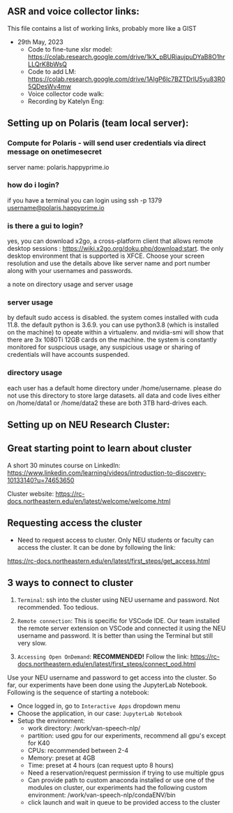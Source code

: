 ## ASR and voice collector links:

This file contains a list of working links, probably more like a GIST
- 29th May, 2023
  - Code to fine-tune xlsr model: https://colab.research.google.com/drive/1kX_pBURiaujpuDYaB8O1hrLLQrK8bWsQ
  - Code to add LM: https://colab.research.google.com/drive/1AIgP6lc7BZTDrlU5yu83R05QDesWv4mw
  - Voice collector code walk: 
  - Recording by Katelyn Eng: 

## Setting up on Polaris (team local server):

### Compute for Polaris - will send user credentials via direct message on onetimesecret
server name: polaris.happyprime.io

### how do i login?
if you have a terminal you can login using ssh -p 1379 username@polaris.happyprime.io

### is there a gui to login?
yes, you can download x2go, a cross-platform client that allows remote desktop sessions : https://wiki.x2go.org/doku.php/download:start.
the only desktop environment that is supported is XFCE. Choose your screen resolution and use the details above like server name
and port number along with your usernames and passwords.

a note on directory usage and server usage

### server usage

by default sudo access is disabled. the system comes installed with cuda 11.8. the default python is 3.6.9. you can use python3.8
(which is installed on the machine) to opeate within a virtualenv. and nvidia-smi will show that there are 3x 1080Ti 12GB cards on the machine. the system is constantly 
monitored for suspcious usage, any suspicious usage or sharing of credentials will have accounts suspended. 

### directory usage

each user has a default home directory under /home/username. please do not use this directory to store large datasets. all data and code 
lives either on /home/data1 or /home/data2 these are both 3TB hard-drives each.

## Setting up on NEU Research Cluster:

## Great starting point to learn about cluster

A short 30 minutes course on LinkedIn: https://www.linkedin.com/learning/videos/introduction-to-discovery-10133140?u=74653650

Cluster website: https://rc-docs.northeastern.edu/en/latest/welcome/welcome.html

## Requesting access the cluster

- Need to request access to cluster. Only NEU students or faculty can access the cluster. It can be done by following the link: 

https://rc-docs.northeastern.edu/en/latest/first_steps/get_access.html

## 3 ways to connect to cluster

1. `Terminal`: 
ssh into the cluster using NEU username and password. Not recommended. Too tedious.

2. `Remote connection`: 
This is specific for VSCode IDE. Our team installed the remote server extension on VSCode and connected it using the NEU username and password. It is better than using the Terminal but still very slow.

3. `Accessing Open OnDemand`: **RECOMMENDED!**
Follow the link: https://rc-docs.northeastern.edu/en/latest/first_steps/connect_ood.html

Use your NEU username and password to get access into the cluster. So far, our experiments have been done using the JupyterLab Notebook. Following is the sequence of starting a notebook:

- Once logged in, go to `Interactive Apps` dropdown menu
- Choose the application, in our case: `JupyterLab Notebook`
- Setup the environment:
  - work directory: /work/van-speech-nlp/
  - partition: used gpu for our experiments, recommend all gpu's except for K40
  - CPUs: recommended between 2-4
  - Memory: preset at 4GB
  - Time: preset at 4 hours (can request upto 8 hours)
  - Need a reservation/request permission if trying to use multiple gpus
  - Can provide path to custom anaconda installed or use one of the modules on cluster, our experiments had the following custom environment: /work/van-speech-nlp/condaENV/bin
  - click launch and wait in queue to be provided access to the cluster
